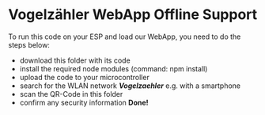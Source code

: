 # Vogelzähler WebApp Offline Support

To run this code on your ESP and load our WebApp, you need to do the steps below:
* download this folder with its code
* install the required node modules (command: npm install)
* upload the code to your microcontroller
* search for the WLAN network _**Vogelzaehler**_ e.g. with a smartphone
* scan the QR-Code in this folder
* confirm any security information
**Done!**
